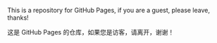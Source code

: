 This is a repository for GitHub Pages, if you are a guest, please leave, thanks!

这是 GitHub Pages 的仓库，如果您是访客，请离开，谢谢！
